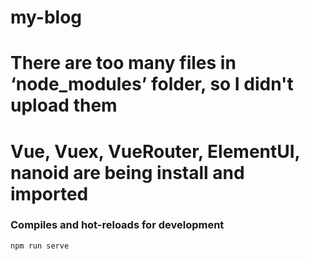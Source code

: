 # my-blog

# There are too many files in ‘node_modules’ folder, so I didn't upload them 
# Vue, Vuex, VueRouter, ElementUI, nanoid are being install and imported


### Compiles and hot-reloads for development
```
npm run serve
```

